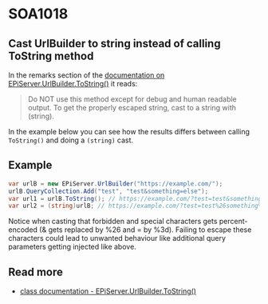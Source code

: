 # SOA1018

## Cast UrlBuilder to string instead of calling ToString method

In the remarks section of the
[documentation on EPiServer.UrlBuilder.ToString()](https://world.optimizely.com/csclasslibraries/cms/EPiServer.UrlBuilder?version=12#EPiServer_UrlBuilder_ToString)
it reads:

> Do NOT use this method except for debug and human readable output.
To get the properly escaped string, cast to a string with (string).

In the example below you can see how the results differs between
calling `ToString()` and doing a `(string)` cast.

## Example

```C#
var urlB = new EPiServer.UrlBuilder("https://example.com/");
urlB.QueryCollection.Add("test", "test&something=else");
var url1 = urlB.ToString(); // https://example.com/?test=test&something=else
var url2 = (string)urlB; // https://example.com/?test=test%26something%3delse
```

Notice when casting that forbidden and special characters gets percent-encoded
(& gets replaced by %26 and = by %3d).
Failing to escape these characters could lead to unwanted behaviour like
additional query parameters getting injected like above.

## Read more

- [class documentation - EPiServer.UrlBuilder.ToString()](https://world.optimizely.com/csclasslibraries/cms/EPiServer.UrlBuilder?version=12#EPiServer_UrlBuilder_ToString)